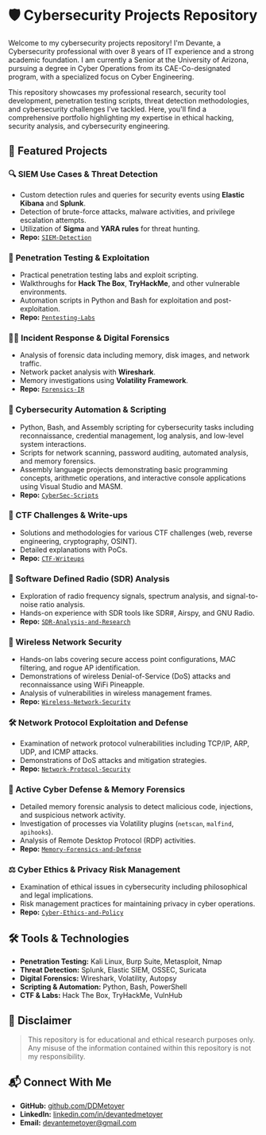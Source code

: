 # 🛡️ Cybersecurity Projects Repository

Welcome to my cybersecurity projects repository! I'm Devante, a Cybersecurity professional with over 8 years of IT experience and a strong academic foundation. I am currently a Senior at the University of Arizona, pursuing a degree in Cyber Operations from its CAE-Co-designated program, with a specialized focus on Cyber Engineering.

This repository showcases my professional research, security tool development, penetration testing scripts, threat detection methodologies, and cybersecurity challenges I’ve tackled. Here, you'll find a comprehensive portfolio highlighting my expertise in ethical hacking, security analysis, and cybersecurity engineering.

## 📌 Featured Projects

### 🔍 **SIEM Use Cases & Threat Detection**
- Custom detection rules and queries for security events using **Elastic Kibana** and **Splunk**.
- Detection of brute-force attacks, malware activities, and privilege escalation attempts.
- Utilization of **Sigma** and **YARA rules** for threat hunting.
- **Repo:** [`SIEM-Detection`](https://github.com/DDMetoyer/SIEM-Detection)

### 🔗 **Penetration Testing & Exploitation**
- Practical penetration testing labs and exploit scripting.
- Walkthroughs for **Hack The Box**, **TryHackMe**, and other vulnerable environments.
- Automation scripts in Python and Bash for exploitation and post-exploitation.
- **Repo:** [`Pentesting-Labs`](https://github.com/DDMetoyer/Pentesting-Labs)

### 🕵️‍♂️ Incident Response & Digital Forensics
- Analysis of forensic data including memory, disk images, and network traffic.
- Network packet analysis with **Wireshark**.
- Memory investigations using **Volatility Framework**.
- **Repo:** [`Forensics-IR`](https://github.com/DDMetoyer/Forensics-IR)

### 🚀 Cybersecurity Automation & Scripting
- Python, Bash, and Assembly scripting for cybersecurity tasks including reconnaissance, credential management, log analysis, and low-level system interactions.
- Scripts for network scanning, password auditing, automated analysis, and memory forensics.
- Assembly language projects demonstrating basic programming concepts, arithmetic operations, and interactive console applications using Visual Studio and MASM.
- **Repo:** [`CyberSec-Scripts`](https://github.com/DDMetoyer/CyberSec-Scripts/blob/main/README.md)

### 🎯 CTF Challenges & Write-ups
- Solutions and methodologies for various CTF challenges (web, reverse engineering, cryptography, OSINT).
- Detailed explanations with PoCs.
- **Repo:** [`CTF-Writeups`](https://github.com/DDMetoyer/CTF-Writeups)

### 📡 Software Defined Radio (SDR) Analysis
- Exploration of radio frequency signals, spectrum analysis, and signal-to-noise ratio analysis.
- Hands-on experience with SDR tools like SDR#, Airspy, and GNU Radio.
- **Repo:** [`SDR-Analysis-and-Research`](https://github.com/DDMetoyer/SDR-Analysis-and-Research)

### 📶 Wireless Network Security
- Hands-on labs covering secure access point configurations, MAC filtering, and rogue AP identification.
- Demonstrations of wireless Denial-of-Service (DoS) attacks and reconnaissance using WiFi Pineapple.
- Analysis of vulnerabilities in wireless management frames.
- **Repo:** [`Wireless-Network-Security`](https://github.com/DDMetoyer/Wireless-Network-Security)

### 🛠️ Network Protocol Exploitation and Defense
- Examination of network protocol vulnerabilities including TCP/IP, ARP, UDP, and ICMP attacks.
- Demonstrations of DoS attacks and mitigation strategies.
- **Repo:** [`Network-Protocol-Security`](https://github.com/DDMetoyer/Network-Protocol-Security)

### 🔐 Active Cyber Defense & Memory Forensics
- Detailed memory forensic analysis to detect malicious code, injections, and suspicious network activity.
- Investigation of processes via Volatility plugins (`netscan`, `malfind`, `apihooks`).
- Analysis of Remote Desktop Protocol (RDP) activities.
- **Repo:** [`Memory-Forensics-and-Defense`](https://github.com/DDMetoyer/Memory-Forensics-and-Defense)

### ⚖️ Cyber Ethics & Privacy Risk Management
- Examination of ethical issues in cybersecurity including philosophical and legal implications.
- Risk management practices for maintaining privacy in cyber operations.
- **Repo:** [`Cyber-Ethics-and-Policy`](https://github.com/DDMetoyer/Cyber-Ethics-and-Policy)

## 🛠️ Tools & Technologies
- **Penetration Testing:** Kali Linux, Burp Suite, Metasploit, Nmap
- **Threat Detection:** Splunk, Elastic SIEM, OSSEC, Suricata
- **Digital Forensics:** Wireshark, Volatility, Autopsy
- **Scripting & Automation:** Python, Bash, PowerShell
- **CTF & Labs:** Hack The Box, TryHackMe, VulnHub

## 📜 Disclaimer
> This repository is for educational and ethical research purposes only. Any misuse of the information contained within this repository is not my responsibility.

## 📬 Connect With Me
- **GitHub:** [github.com/DDMetoyer](https://github.com/DDMetoyer)
- **LinkedIn:** [linkedin.com/in/devantedmetoyer](https://linkedin.com/in/devantedmetoyer)
- **Email:** devantemetoyer@gmail.com
